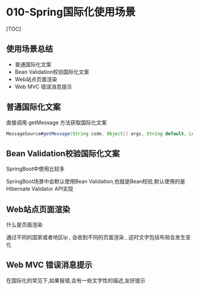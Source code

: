 # 010-Spring国际化使用场景

[TOC]

## 使用场景总结

- 普通国际化文案
- Bean Validation校验国际化文案
- Web站点页面渲染
- Web MVC 错误消息提示

## 普通国际化文案

直接调用 getMessage 方法获取国际化文案

```java
MessageSource#getMessage(String code, Object[] args, String default, Locale loc)MessageSource#
```

## Bean Validation校验国际化文案

SpringBoot中使用比较多

SpringBoot场景中会默认使用Bean Validation,也就是Bean校验,默认使用的是 Hibernate Validator API实现

## Web站点页面渲染

什么是页面渲染

通过不同的国家或者地区Ip , 会收到不同的页面渲染 , 这时文字包括布局会发生变化

## Web MVC 错误消息提示

在国际化的常见下,如果报错,会有一些文字性的描述,友好提示

